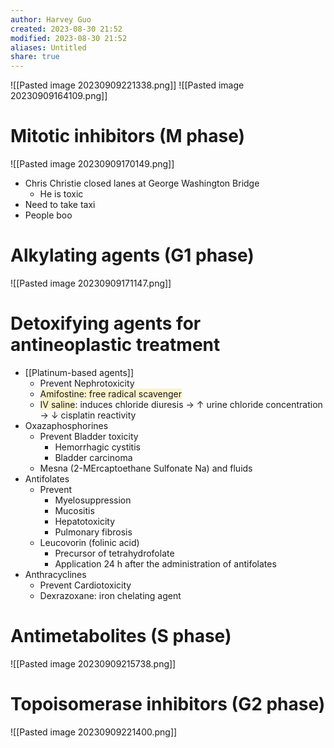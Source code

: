 ```yaml
---
author: Harvey Guo
created: 2023-08-30 21:52
modified: 2023-08-30 21:52
aliases: Untitled
share: true
---
```

![[Pasted image 20230909221338.png]]
![[Pasted image 20230909164109.png]]
# Mitotic inhibitors (M phase)
![[Pasted image 20230909170149.png]]
- Chris Christie closed lanes at George Washington Bridge
	- He is toxic
- Need to take taxi
- People boo
# Alkylating agents (G1 phase)
![[Pasted image 20230909171147.png]]
# Detoxifying agents for antineoplastic treatment
- [[Platinum-based agents]]
	- Prevent Nephrotoxicity
	- <span style="background:rgba(240, 200, 0, 0.2)">Amifostine: free radical scavenger</span>
	- <span style="background:rgba(240, 200, 0, 0.2)">IV saline</span>: induces chloride diuresis → ↑ urine chloride concentration → ↓ cisplatin reactivity
- Oxazaphosphorines
	- Prevent Bladder toxicity
		- Hemorrhagic cystitis
		- Bladder carcinoma
	- Mesna (2-MErcaptoethane Sulfonate Na) and fluids
- Antifolates
	- Prevent
		- Myelosuppression
		- Mucositis
		- Hepatotoxicity
		- Pulmonary fibrosis
	- Leucovorin (folinic acid)
		- Precursor of tetrahydrofolate
		- Application 24 h after the administration of antifolates
- Anthracyclines
	- Prevent Cardiotoxicity
	- Dexrazoxane: iron chelating agent
# Antimetabolites (S phase)
![[Pasted image 20230909215738.png]]
# Topoisomerase inhibitors (G2 phase)
![[Pasted image 20230909221400.png]]
